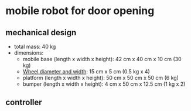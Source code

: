 # mobile robot for door opening

## mechanical design
- total mass: 40 kg
- dimensions:
  - mobile base (length x width x height): 42 cm x 40 cm x 10 cm (30 kg)
  - [Wheel diameter and width](https://dronebotworkshop.com/real-robot-004/): 15 cm x 5 cm (0.5 kg x 4)
  - platform (length x width x height): 50 cm x 50 cm x 50 cm (6 kg)
  - bumper (length x width x height): 4 cm x 50 cm x 12.5 cm (1 kg x 2)

## controller
